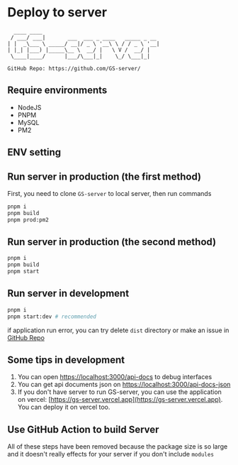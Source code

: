 # Deploy to server

```
  ____ ____                                     
 / ___/ ___|       ___  ___ _ ____   _____ _ __ 
| |  _\___ \ _____/ __|/ _ \ '__\ \ / / _ \ '__|
| |_| |___) |_____\__ \  __/ |   \ V /  __/ |   
 \____|____/      |___/\___|_|    \_/ \___|_| 
 
GitHub Repo: https://github.com/GS-server/
```

## Require environments

- NodeJS
- PNPM
- MySQL
- PM2

## ENV setting



## Run server in production (the first method)

First, you need to clone `GS-server` to local server, then run commands

```bash
pnpm i
pnpm build
pnpm prod:pm2
```

## Run server in production (the second method)

```bash
pnpm i
pnpm build
pnpm start
```

## Run server in development

```bash
pnpm i
pnpm start:dev # recommended
```

if application run error, you can try delete `dist` directory or make an issue in [GitHub Repo](https://github.com/GS-server/issues)

## Some tips in development

1. You can open [https://localhost:3000/api-docs](https://localhost:3000/api-docs) to debug interfaces
1. You can get api documents json on [https://localhost:3000/api-docs-json](https://localhost:3000/api-docs-json)
2. If you don't have server to run GS-server, you can use the application on vercel: [https://gs-server.vercel.app](https://gs-server.vercel.app). You can deploy it on vercel too.

## Use GitHub Action to build Server

All of these steps have been removed because the package size is so large and it doesn't really effects for your server if you don't include `modules`

